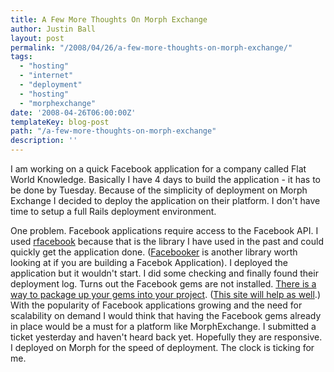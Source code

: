 ```yaml
---
title: A Few More Thoughts On Morph Exchange
author: Justin Ball
layout: post
permalink: "/2008/04/26/a-few-more-thoughts-on-morph-exchange/"
tags:
  - "hosting"
  - "internet"
  - "deployment"
  - "hosting"
  - "morphexchange"
date: '2008-04-26T06:00:00Z'
templateKey: blog-post
path: "/a-few-more-thoughts-on-morph-exchange"
description: ''
---
```


I am working on a quick Facebook application for a company called Flat World Knowledge. Basically I have 4 days to build the application - it has to be done by Tuesday.
Because of the simplicity of deployment on Morph Exchange I decided to deploy the application on their platform. I don't have time to setup a full Rails deployment environment.

One problem. Facebook applications require access to the Facebook API. I used [rfacebook][1] because that is the library I have used in the past and could quickly get the application done.
([Facebooker][2] is another library worth looking at if you are building a Facebok Application). I deployed the application but it wouldn't start. I did some checking and finally found their deployment log.
Turns out the Facebook gems are not installed. [There is a way to package up your gems into your project][3]. ([This site will help as well][4].)
With the popularity of Facebook applications growing and the need for scalability on demand I would think that having the Facebook gems already in place would be a must for a platform like MorphExchange.
I submitted a ticket yesterday and haven't heard back yet. Hopefully they are responsive. I deployed on Morph for the speed of deployment. The clock is ticking for me.

 [1]: http://rfacebook.rubyforge.org/
 [2]: http://facebooker.rubyforge.org/
 [3]: http://errtheblog.com/posts/50-vendor-everything
 [4]: http://gemsonrails.rubyforge.org/
